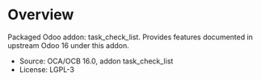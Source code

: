 # Overview

Packaged Odoo addon: task_check_list. Provides features documented in upstream Odoo 16 under this addon.

- Source: OCA/OCB 16.0, addon task_check_list
- License: LGPL-3
